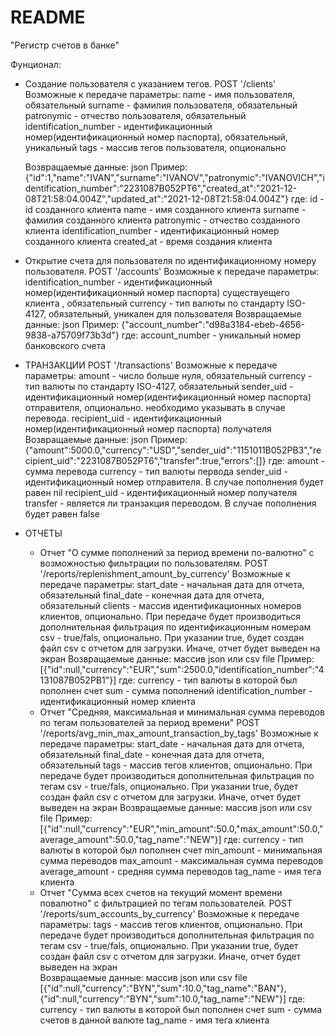 # README

"Регистр счетов в банке"

Фунционал:

- Создание пользователя с указанием тегов.
   POST '/clients'
   Возможные к передаче параметры:
     name                  - имя пользователя, обязательный
     surname               - фамилия пользователя, обязательный
     patronymic            - отчество пользователя, обязательный
     identification_number - идентификационный номер(идентификационный номер паспорта), обязательный, уникальный 
     tags - массив тегов пользователя, опционально
     
   Возвращаемые данные: json
   Пример:
   {"id":1,"name":"IVAN","surname":"IVANOV","patronymic":"IVANOVICH","identification_number":"2231087B052PT6","created_at":"2021-12-08T21:58:04.004Z","updated_at":"2021-12-08T21:58:04.004Z"}
    где:
      id                    - id созданного клиента
      name                  - имя созданного клиента
      surname               - фамилия созданного клиента
      patronymic            - отчество созданного клиента
      identification_number - идентификационный номер созданного клиента 
      created_at            - время создания клиента
   
- Открытие счета для пользователя по идентификационному номеру пользователя.
    POST '/accounts'
    Возможные к передаче параметры:
      identification_number - идентификационный номер(идентификационный номер паспорта) существуещего клиента , обязательный
      currency              - тип валюты по стандарту ISO-4127, обязательный, уникален для пользователя
    Возвращаемые данные: json
    Пример: 
    {"account_number":"d98a3184-ebeb-4656-9838-a75709f73b3d"}
      где:
       account_number - уникальный номер банковского счета
      

- ТРАНЗАКЦИИ
    POST '/transactions'
    Возможные к передаче параметры:
      amount        - число больше нуля, обязательный
      currency      - тип валюты по стандарту ISO-4127, обязательный
      sender_uid    - идентификационный номер(идентификационный номер паспорта) отправителя, опционально. необходимо указывать в случае перевода.
      recipient_uid - идентификационный номер(идентификационный номер паспорта) получателя
    Возвращаемые данные: json
    Пример: 
    {"amount":5000.0,"currency":"USD","sender_uid":"1151011B052PB3","recipient_uid":"2231087B052PT6","transfer":true,"errors":[]}
      где:
       amount        - сумма перевода
       currency      - тип валюты первода
       sender_uid    - идентификационный номер отправителя. В случае пополнения будет равен nil
       recipient_uid - идентификационный номер получателя
       transfer      - является ли транзакция переводом. В случае пополнения будет равен false
       
- ОТЧЕТЫ
   - Отчет "О сумме пополнений за период времени по-валютно" с возможностью фильтрации по пользователям.
       POST '/reports/replenishment_amount_by_currency'
         Возможные к передаче параметры:
           start_date - начальная дата для отчета, обязательный
           final_date - конечная дата для отчета, обязательный
           clients    - массив идентификационных номеров клиентов, опционально. При передаче будет производиться дополнительная фильтрация по идентификационным номерам
           csv        - true/fals, опционально. При указании true, будет создан файл csv с отчетом для загрузки. Иначе, отчет будет выведен на экран
         Возвращаемые данные: массив json или csv file
         Пример:  [{"id":null,"currency":"EUR","sum":2500.0,"identification_number":"4131087B052PB1"}]
           где:
             currency              - тип валюты в которой был пополнен счет
             sum                   - сумма пополнений
             identification_number - идентификационный номер клиента
   - Отчет "Средняя, максимальная и минимальная сумма переводов по тегам пользователей за период времени"
       POST '/reports/avg_min_max_amount_transaction_by_tags'
         Возможные к передаче параметры:
           start_date - начальная дата для отчета, обязательный
           final_date - конечная дата для отчета, обязательный
           tags       - массив тегов клиентов, опционально. При передаче будет производиться дополнительная фильтрация по тегам
           csv        - true/fals, опционально. При указании true, будет создан файл csv с отчетом для загрузки. Иначе, отчет будет выведен на экран
         Возвращаемые данные: массив json или csv file
           Пример:  [{"id":null,"currency":"EUR","min_amount":50.0,"max_amount":50.0,"average_amount":50.0,"tag_name":"NEW"}]
           где:
             currency       - тип валюты в которой был пополнен счет
             min_amount     - минимальная сумма переводов
             max_amount     - максимальная сумма переводов
             average_amount - средняя сумма переводов
             tag_name       - имя тега клиента
   - Отчет "Сумма всех счетов на текущий момент времени повалютно" с фильтрацией по тегам пользователей.
       POST '/reports/sum_accounts_by_currency'
         Возможные к передаче параметры:
           tags       - массив тегов клиентов, опционально. При передаче будет производиться дополнительная фильтрация по тегам
           csv        - true/fals, опционально. При указании true, будет создан файл csv с отчетом для загрузки. Иначе, отчет будет выведен на экран       
         Возвращаемые данные: массив json или csv file 
           [{"id":null,"currency":"BYN","sum":10.0,"tag_name":"BAN"},{"id":null,"currency":"BYN","sum":10.0,"tag_name":"NEW"}]
             где:
               currency - тип валюты в которой был пополнен счет
               sum      - сумма счетов в данной валюте
               tag_name - имя тега клиента
                  
     
       
      
